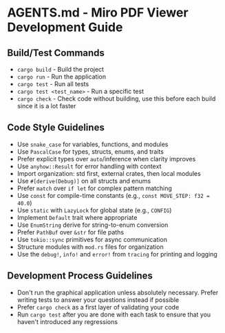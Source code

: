 # AGENTS.md - Miro PDF Viewer Development Guide

## Build/Test Commands
- `cargo build` - Build the project
- `cargo run` - Run the application
- `cargo test` - Run all tests
- `cargo test <test_name>` - Run a specific test
- `cargo check` - Check code without building, use this before each build since it is a lot faster

## Code Style Guidelines
- Use `snake_case` for variables, functions, and modules
- Use `PascalCase` for types, structs, enums, and traits
- Prefer explicit types over `auto`/inference when clarity improves
- Use `anyhow::Result` for error handling with context
- Import organization: std first, external crates, then local modules
- Use `#[derive(Debug)]` on all structs and enums
- Prefer `match` over `if let` for complex pattern matching
- Use `const` for compile-time constants (e.g., `const MOVE_STEP: f32 = 40.0`)
- Use `static` with `LazyLock` for global state (e.g., `CONFIG`)
- Implement `Default` trait where appropriate
- Use `EnumString` derive for string-to-enum conversion
- Prefer `PathBuf` over `&str` for file paths
- Use `tokio::sync` primitives for async communication
- Structure modules with `mod.rs` files for organization
- Use the `debug!`, `info!` and `error!` from `tracing` for printing and logging

## Development Process Guidelines
- Don't run the graphical application unless absolutely necessary. Prefer writing tests to answer your questions instead if possible
- Prefer `cargo check` as a first layer of validating your code
- Run `cargo test` after you are done with each task to ensure that you haven't introduced any regressions
